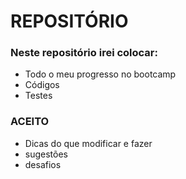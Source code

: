 # REPOSITÓRIO
### Neste repositório irei colocar:
- Todo o meu progresso no bootcamp
- Códigos
- Testes
### ACEITO
- Dicas do que modificar e fazer
- sugestões
- desafios
